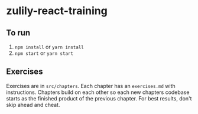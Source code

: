 # zulily-react-training

## To run

1. `npm install` or `yarn install`
2. `npm start` or `yarn start`


## Exercises

Exercises are in `src/chapters`. Each chapter has an `exercises.md` with instructions. Chapters build on each other so each new chapters codebase starts as the finished product of the previous chapter. For best results, don't skip ahead and cheat.

